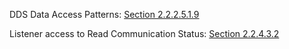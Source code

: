 DDS Data Access Patterns: [Section 2.2.2.5.1.9](http://www.omg.org/spec/DDS/1.4)

Listener access to Read Communication Status: [Section 2.2.4.3.2](http://www.omg.org/spec/DDS/1.4)

